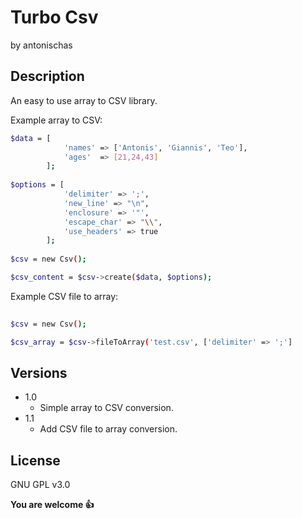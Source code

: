 # Turbo Csv
by antonischas

Description
----
An easy to use array to CSV library.

Example array to CSV:
```sh
$data = [
            'names' => ['Antonis', 'Giannis', 'Teo'],
            'ages'  => [21,24,43]
        ];
        
$options = [
            'delimiter' => ';',
            'new_line' => "\n",
            'enclosure' => '"',
            'escape_char' => "\\",
            'use_headers' => true
        ];
        
$csv = new Csv();

$csv_content = $csv->create($data, $options);

```

Example CSV file to array:
```sh
        
$csv = new Csv();

$csv_array = $csv->fileToArray('test.csv', ['delimiter' => ';']

```

Versions
----
 - 1.0
     - Simple array to CSV conversion.
 - 1.1
     - Add CSV file to array conversion.

License
----

GNU GPL v3.0


**You are welcome 👍**

